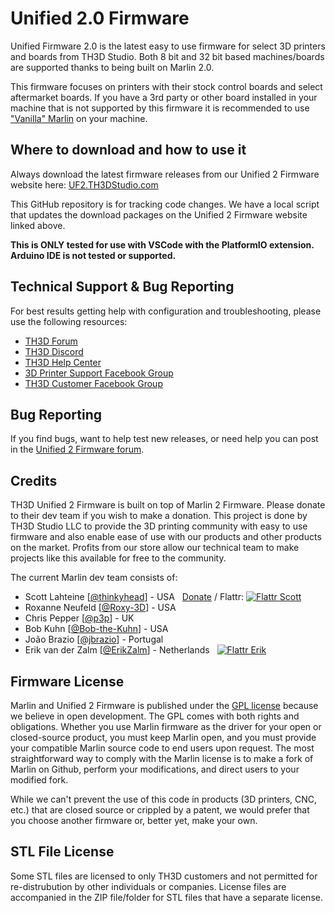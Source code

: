 # Unified 2.0 Firmware

Unified Firmware 2.0 is the latest easy to use firmware for select 3D printers and boards from TH3D Studio. Both 8 bit and 32 bit based machines/boards are supported thanks to being built on Marlin 2.0.

This firmware focuses on printers with their stock control boards and select aftermarket boards. If you have a 3rd party or other board installed in your machine that is not supported by this firmware it is recommended to use ["Vanilla" Marlin](https://marlinfw.org) on your machine.

## Where to download and how to use it

Always download the latest firmware releases from our Unified 2 Firmware website here: [UF2.TH3DStudio.com](http://uf2.th3dstudio.com)

This GitHub repository is for tracking code changes. We have a local script that updates the download packages on the Unified 2 Firmware website linked above.

**This is ONLY tested for use with VSCode with the PlatformIO extension. Arduino IDE is not tested or supported.**

## Technical Support & Bug Reporting

For best results getting help with configuration and troubleshooting, please use the following resources:

- [TH3D Forum](https://support.th3dstudio.com/hc/en-us/community/topics/360001750572-Unified-2-Firmware)
- [TH3D Discord](http://Discord.TH3DStudio.com)
- [TH3D Help Center](https://support.th3dstudio.com)
- [3D Printer Support Facebook Group](https://www.facebook.com/groups/c3dforum/)
- [TH3D Customer Facebook Group](http://fbgroup.th3dstudio.com/)

## Bug Reporting

If you find bugs, want to help test new releases, or need help you can post in the [Unified 2 Firmware forum](https://support.th3dstudio.com/hc/en-us/community/topics/360001750572-Unified-2-Firmware).

## Credits

TH3D Unified 2 Firmware is built on top of Marlin 2 Firmware. Please donate to their dev team if you wish to make a donation. This project is done by TH3D Studio LLC to provide the 3D printing community with easy to use firmware and also enable ease of use with our products and other products on the market. Profits from our store allow our technical team to make projects like this available for free to the community.

The current Marlin dev team consists of:

 - Scott Lahteine [[@thinkyhead](https://github.com/thinkyhead)] - USA &nbsp; [Donate](http://www.thinkyhead.com/donate-to-marlin) / Flattr: [![Flattr Scott](http://api.flattr.com/button/flattr-badge-large.png)](https://flattr.com/submit/auto?user_id=thinkyhead&url=https://github.com/MarlinFirmware/Marlin&title=Marlin&language=&tags=github&category=software)
 - Roxanne Neufeld [[@Roxy-3D](https://github.com/Roxy-3D)] - USA
 - Chris Pepper [[@p3p](https://github.com/p3p)] - UK
 - Bob Kuhn [[@Bob-the-Kuhn](https://github.com/Bob-the-Kuhn)] - USA
 - João Brazio [[@jbrazio](https://github.com/jbrazio)] - Portugal
 - Erik van der Zalm [[@ErikZalm](https://github.com/ErikZalm)] - Netherlands &nbsp; [![Flattr Erik](http://api.flattr.com/button/flattr-badge-large.png)](https://flattr.com/submit/auto?user_id=ErikZalm&url=https://github.com/MarlinFirmware/Marlin&title=Marlin&language=&tags=github&category=software)

## Firmware License

Marlin and Unified 2 Firmware is published under the [GPL license](/LICENSE) because we believe in open development. The GPL comes with both rights and obligations. Whether you use Marlin firmware as the driver for your open or closed-source product, you must keep Marlin open, and you must provide your compatible Marlin source code to end users upon request. The most straightforward way to comply with the Marlin license is to make a fork of Marlin on Github, perform your modifications, and direct users to your modified fork.

While we can't prevent the use of this code in products (3D printers, CNC, etc.) that are closed source or crippled by a patent, we would prefer that you choose another firmware or, better yet, make your own.

## STL File License

Some STL files are licensed to only TH3D customers and not permitted for re-distrubution by other individuals or companies. License files are accompanied in the ZIP file/folder for STL files that have a separate license.